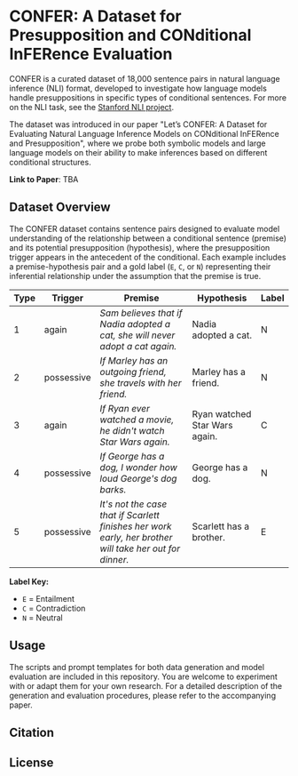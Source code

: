 # CONFER: A Dataset for Presupposition and CONditional InFERence Evaluation

CONFER is a curated dataset of 18,000 sentence pairs in natural language inference (NLI) format, developed to investigate how language models handle presuppositions in specific types of conditional sentences. For more on the NLI task, see the [Stanford NLI project](https://nlp.stanford.edu/projects/snli/).

The dataset was introduced in our paper "Let’s CONFER: A Dataset for Evaluating Natural Language Inference Models on CONditional InFERence and Presupposition", where we probe both symbolic models and large language models on their ability to make inferences based on different conditional structures.

**Link to Paper**: TBA






## Dataset Overview

The CONFER dataset contains sentence pairs designed to evaluate model understanding of the relationship between a conditional sentence (premise) and its potential presupposition (hypothesis), where the presupposition trigger appears in the antecedent of the conditional. Each example includes a premise-hypothesis pair and a gold label (`E`, `C`, or `N`) representing their inferential relationship under the assumption that the premise is true.

| Type | Trigger     | Premise                                                                 | Hypothesis                      | Label |
|------|-------------|-------------------------------------------------------------------------|----------------------------------|--------|
| 1    | again       | *Sam believes that if Nadia adopted a cat, she will never adopt a cat again.* | Nadia adopted a cat.            | N      |
| 2    | possessive  | *If Marley has an outgoing friend, she travels with her friend.*        | Marley has a friend.            | N      |
| 3    | again       | *If Ryan ever watched a movie, he didn't watch Star Wars again.*        | Ryan watched Star Wars again.   | C      |
| 4    | possessive  | *If George has a dog, I wonder how loud George's dog barks.*            | George has a dog.               | N      |
| 5    | possessive  | *It's not the case that if Scarlett finishes her work early, her brother will take her out for dinner.* | Scarlett has a brother. | E      |

**Label Key:**  
- `E` = Entailment  
- `C` = Contradiction  
- `N` = Neutral





## Usage

The scripts and prompt templates for both data generation and model evaluation are included in this repository. You are welcome to experiment with or adapt them for your own research. For a detailed description of the generation and evaluation procedures, please refer to the accompanying paper.




## Citation




## License

